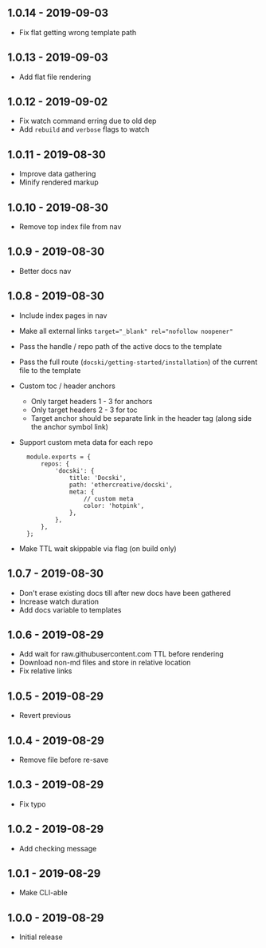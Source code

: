 ## 1.0.14 - 2019-09-03
- Fix flat getting wrong template path

## 1.0.13 - 2019-09-03
- Add flat file rendering

## 1.0.12 - 2019-09-02
- Fix watch command erring due to old dep
- Add `rebuild` and `verbose` flags to watch

## 1.0.11 - 2019-08-30
- Improve data gathering
- Minify rendered markup

## 1.0.10 - 2019-08-30
- Remove top index file from nav

## 1.0.9 - 2019-08-30
- Better docs nav

## 1.0.8 - 2019-08-30
- Include index pages in nav
- Make all external links `target="_blank" rel="nofollow noopener"`
- Pass the handle / repo path of the active docs to the template
- Pass the full route (`docski/getting-started/installation`) of the current file to the template
- Custom toc / header anchors
    - Only target headers 1 - 3 for anchors
    - Only target headers 2 - 3 for toc
    - Target anchor should be separate link in the header tag (along side the anchor symbol link)
- Support custom meta data for each repo

        module.exports = {
        	repos: {
        		'docski': {
        			title: 'Docski',
        			path: 'ethercreative/docski',
        			meta: {
        				// custom meta
        				color: 'hotpink',
        			},
        		},
        	},
        };

- Make TTL wait skippable via flag (on build only)

## 1.0.7 - 2019-08-30
- Don't erase existing docs till after new docs have been gathered
- Increase watch duration
- Add docs variable to templates

## 1.0.6 - 2019-08-29
- Add wait for raw.githubusercontent.com TTL before rendering
- Download non-md files and store in relative location
- Fix relative links

## 1.0.5 - 2019-08-29
- Revert previous

## 1.0.4 - 2019-08-29
- Remove file before re-save

## 1.0.3 - 2019-08-29
- Fix typo

## 1.0.2 - 2019-08-29
- Add checking message

## 1.0.1 - 2019-08-29
- Make CLI-able

## 1.0.0 - 2019-08-29
- Initial release
